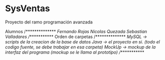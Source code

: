 # SysVentas
Proyecto del ramo programación avanzada 

Alumnos
/**************
*Fernando Rojas
*Nicolas Quezada
*Sebastian Valladares
/**************
Orden de carpetas
/**************
*MySQL  -> scripts de la creacion de la base de datos
*Java   -> el proyecto en si. (todo el codigo fuente, se debe trabajar en esa carpeta)
*MockUp -> mockup de la interfaz del programa (mockup se le llama al prototipo)
/**************

